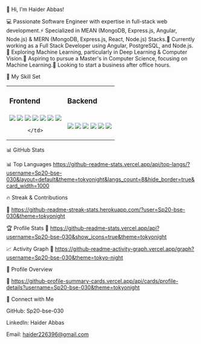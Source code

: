 👋 Hi, I'm Haider Abbas!

💻 Passionate Software Engineer with expertise in full-stack web development.⚡ Specialized in MEAN (MongoDB, Express.js, Angular, Node.js) & MERN (MongoDB, Express.js, React, Node.js) Stacks.🚀 Currently working as a Full Stack Developer using Angular, PostgreSQL, and Node.js.🌱 Exploring Machine Learning, particularly in Deep Learning & Computer Vision.🎯 Aspiring to pursue a Master's in Computer Science, focusing on Machine Learning.💼 Looking to start a business after office hours.

📌 My Skill Set
<table>
  <tr>
    <td><h3>Frontend</h3></td>
    <td><h3>Backend</h3></td>
  </tr>
  <tr>
    <td align="center">
      <img src="https://img.shields.io/badge/Angular-red?style=for-the-badge&logo=angular&logoColor=white" />
      <img src="https://img.shields.io/badge/JavaScript-F7DF1E?style=for-the-badge&logo=javascript&logoColor=black" />
      <img src="https://img.shields.io/badge/TypeScript-007ACC?style=for-the-badge&logo=typescript&logoColor=white" />
      <img src="https://img.shields.io/badge/HTML5-E34F26?style=for-the-badge&logo=html5&logoColor=white" />
      <img src="https://img.shields.io/badge/CSS3-1572B6?style=for-the-badge&logo=css3&logoColor=white" />
      <img src="https://img.shields.io/badge/React-61DAFB?style=for-the-badge&logo=react&logoColor=white" />
      <img src="https://img.shields.io/badge/Python-3776AB?style=for-the-badge&logo=python&logoColor=white" />

    </td>
   <td align="center">
      <img src="https://img.shields.io/badge/Strapi-2F2E8B?style=for-the-badge&logo=strapi&logoColor=white" />
      <img src="https://img.shields.io/badge/Node.js-43853D?style=for-the-badge&logo=node.js&logoColor=white" />
      <img src="https://img.shields.io/badge/Express.js-404D59?style=for-the-badge&logo=express&logoColor=white" />
      <img src="https://img.shields.io/badge/PostgreSQL-316192?style=for-the-badge&logo=postgresql&logoColor=white" />
      <img src="https://img.shields.io/badge/MySQL-4479A1?style=for-the-badge&logo=mysql&logoColor=white" />
     <img src="https://img.shields.io/badge/MongoDB-47A248?style=for-the-badge&logo=mongodb&logoColor=white" />
    </td>
  </tr>
</table>

📊 GitHub Stats

📊 Top Languages
[https://github-readme-stats.vercel.app/api/top-langs/?username=Sp20-bse-030&layout=default&theme=tokyonight&langs_count=8&hide_border=true&card_width=1000
](https://github-readme-stats.vercel.app/api/top-langs/?username=Sp20-bse-030&layout=compact&theme=tokyonight)

🔥 Streak & Contributions

🔗 https://github-readme-streak-stats.herokuapp.com/?user=Sp20-bse-030&theme=tokyonight

🏆 Profile Stats
🔗 https://github-readme-stats.vercel.app/api?username=Sp20-bse-030&show_icons=true&theme=tokyonight



📈 Activity Graph
🔗 https://github-readme-activity-graph.vercel.app/graph?username=Sp20-bse-030&theme=tokyo-night


🚀 Profile Overview

🔗 https://github-profile-summary-cards.vercel.app/api/cards/profile-details?username=Sp20-bse-030&theme=tokyonight

💋 Connect with Me

GitHub: Sp20-bse-030

LinkedIn: Haider Abbas

Email: haider226396@gmail.com


